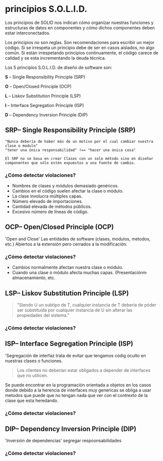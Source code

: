 # principios S.O.L.I.D.

  Los principios de SOLID nos indican cómo organizar nuestras funciones y estructuras de datos en componentes y cómo dichos componentes deben estar interconectados.

  Los principios no son reglas.
  Son recomendaciones para escribir un mejor código.
  Si se irrespeta un principio debe de ser en casos aislados, no algo común.
  Si están irrespetando principios continuamente, el código carece de calidad y se esta incrementando la deuda técnica.

  Los 5 principios S.O.L.I.D. de diseño de software son:

  **S** – Single Responsibility Principle (SRP)

  **O** – Open/Closed Principle (OCP)

  **L** – Liskov Substitution Principle (LSP)

  **I** – Interface Segregation Principle (ISP)

  **D** – Dependency Inversion Principle (DIP)

## SRP– Single Responsibility Principle (SRP)

    "Nunca debería de haber más de un motivo por el cual cambiar nuestra clase o modulo"
    "tener una única responsabilidad" !== "hacer una única cosa"

    El SRP no se basa en crear Clases con un solo método sino en diseñar componentes que sólo estén expuestos a una fuente de cambio.

### ¿Cómo detectar violaciones?

* Nombres de clases y módulos demasiado genéricos.
* Cambios en el código suelen afectar la clase o módulo.
* La clase involucra múltiples capas.
* Número elevado de importaciones.
* Cantidad elevada de métodos públicos.
* Excesivo número de líneas de código.

## OCP– Open/Closed Principle (OCP)

  'Open and Close'
  Las entidades de software (clases, modulos, metodos, etc.) Abiertos a la extensión pero cerrados a la modificación.

### ¿Cómo detectar violaciones?

* Cambios normalmente afectan nuestra clase o módulo.
* Cuando una clase o módulo afecta muchas capas. (Presentaciónm almacenamiento, etc.

## LSP– Liskov Substitution Principle (LSP)

> "Siendo U un subtipo de T, cualquier instancia de T deberia de póder ser substituida por cualquier instancia de U sin alterar las propiedades del sistema."

### ¿Cómo detectar violaciones?


## ISP– Interface Segregation Principle (ISP)

  'Segregación de interfaz
  trata de evitar que tengamos códig oculto en nuestras clases o funciones.

> Los clientes no deberían estar obligados a depender de interfaces que no utilicen.

Se puede encontrar en la programación orientada a objetos en los casos donde debido a la herencia de interfaces muy genericas se obliga a usar metodos que puede que no tengan nada que ver con el contrexto de la clase que esta heredando.

### ¿Cómo detectar violaciones?

## DIP– Dependency Inversion Principle (DIP)

  'Inversión de dependencias'
  segregar respoonsabilidades

### ¿Cómo detectar violaciones?
